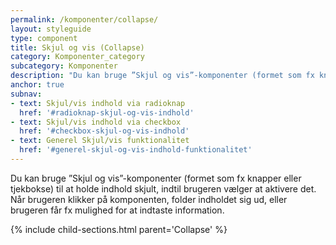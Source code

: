 ```yaml
---
permalink: /komponenter/collapse/
layout: styleguide
type: component
title: Skjul og vis (Collapse)
category: Komponenter_category
subcategory: Komponenter
description: "Du kan bruge ”Skjul og vis”-komponenter (formet som fx knapper eller tjekbokse) til at holde indhold skjult, indtil brugeren vælger at aktivere det. Når brugeren klikker på komponenten, folder indholdet sig ud, eller brugeren får fx mulighed for at indtaste information."
anchor: true
subnav:
- text: Skjul/vis indhold via radioknap
  href: '#radioknap-skjul-og-vis-indhold'
- text: Skjul/vis indhold via checkbox
  href: '#checkbox-skjul-og-vis-indhold'
- text: Generel Skjul/vis funktionalitet
  href: '#generel-skjul-og-vis-indhold-funktionalitet'
---
```

<p class="font-lead">Du kan bruge ”Skjul og vis”-komponenter (formet som fx knapper eller tjekbokse) til at holde indhold skjult, indtil brugeren vælger at aktivere det. Når brugeren klikker på komponenten, folder indholdet sig ud, eller brugeren får fx mulighed for at indtaste information.</p>

{% include child-sections.html parent='Collapse' %}
